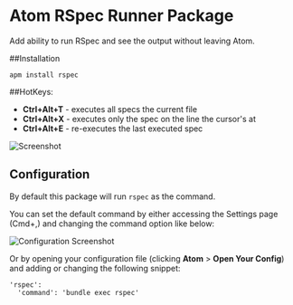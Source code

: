# Atom RSpec Runner Package

Add ability to run RSpec and see the output without leaving Atom.

##Installation

`apm install rspec`

##HotKeys:

- __Ctrl+Alt+T__ - executes all specs the current file
- __Ctrl+Alt+X__ - executes only the spec on the line the cursor's at
- __Ctrl+Alt+E__ - re-executes the last executed spec

![Screenshot](http://cl.ly/image/2G2B3M2g3l3k/stats_collector_spec.rb%20-%20-Users-fcoury-Projects-crm_bliss.png)

## Configuration

By default this package will run `rspec` as the command.

You can set the default command by either accessing the Settings page (Cmd+,)
and changing the command option like below:

![Configuration Screenshot](http://f.cl.ly/items/2k1C0E0e1l2Z3m1l3e1R/Settings%20-%20-Users-fcoury-Projects-crm_bliss.jpg)

Or by opening your configuration file (clicking __Atom__ > __Open Your Config__)
and adding or changing the following snippet:

    'rspec':
      'command': 'bundle exec rspec'
